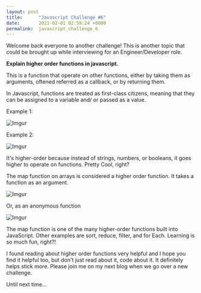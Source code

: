 ```yaml
---
layout: post
title:      "Javascript Challenge #6"
date:       2021-02-01 02:59:24 +0000
permalink:  javascript_challenge_6
---
```



Welcome back everyone to another challenge! This is another topic that could be brought up while interviewing for an Engineer/Developer role.

**Explain higher order functions in javascript.**

This is a function that operate on other functions, either by taking them as arguments, oftened referred as a callback, or by returning them. 

In Javascript, functions are treated as first-class citizens, meaning that they can be assigned to a variable and/ or passed as a value. 

Example 1:

![Imgur](https://i.imgur.com/Q7R6rr0.png)

Example 2:

![Imgur](https://i.imgur.com/SevrX6k.png)

It's higher-order because instead of strings, numbers, or booleans, it goes higher to operate on functions. Pretty Cool, right?

The map function on arrays is considered a higher order function. It takes a function as an argument.

![Imgur](https://i.imgur.com/mR4YiUQ.png)

Or, as an anonymous function

![Imgur](https://i.imgur.com/5llAbhb.png)

The map function is one of the many higher-order functions built into JavaScript. Other examples are sort, reduce, filter, and for Each. Learning is so much fun, right?!

I found reading about higher order functions very helpful and I hope you find it helpful too, but don't just read about it, code about it. It definitely helps stick more. Please join me on my next blog when we go over a new challenge.

Until next time...



